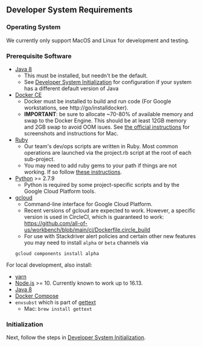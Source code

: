 ## Developer System Requirements
### Operating System
We currently only support MacOS and Linux for development and testing.
### Prerequisite Software
  * [Java 8](https://openjdk.java.net/projects/jdk8/)
    * This must be installed, but needn't be the default.
    * See [Developer System Initialization](developer-system-initialization.md) for configuration if your
      system has a different default version of Java
  * [Docker CE](https://www.docker.com/community-edition)
    * Docker must be installed to build and run code (For Google workstations, see http://go/installdocker).
    * __IMPORTANT__: be sure to allocate ~70-80% of available memory and swap to the Docker Engine. This should be
      at least 12GB memory and 2GB swap to avoid OOM isues. See [the official instructions](https://docs.docker.com/docker-for-mac/#advanced)
      for screenshots and instructions for Mac.
  * [Ruby](https://www.ruby-lang.org/en/downloads/)
    * Our team's dev/ops scripts are written in Ruby. Most common operations are launched via the project.rb script at the root of each sub-project.
    * You may need to add ruby gems to your path if things are not working. If so follow [these instructions](https://guides.rubygems.org/faqs/#i-installed-gems-with---user-install-and-their-commands-are-not-available).
  * [Python](https://www.python.org/downloads/) >= 2.7.9
    * Python is required by some project-specific scripts and by the Google Cloud Platform tools.
  * [gcloud](https://cloud.google.com/sdk/docs/#install_the_latest_cloud_tools_version_cloudsdk_current_version)
    * Command-line interface for Google Cloud Platform.
    * Recent versions of gcloud are expected to work. However, a specific version is used in
      CircleCI, which is guaranteed to work: https://github.com/all-of-us/workbench/blob/main/ci/Dockerfile.circle_build
    * For use with Stackdriver alert policies and certain other new features you may
    need to install `alpha` or `beta` channels via 
    ```text
    gcloud components install alpha
    ```


For local development, also install:

  * [yarn](https://yarnpkg.com/lang/en/docs/install/#mac-stable)
  * [Node.js](https://nodejs.org/en/) >= 10.  Currently known to work up to 16.13.
  * [Java 8](https://www.oracle.com/technetwork/java/javase/downloads/jdk8-downloads-2133151.html)
  * [Docker Compose](https://docs.docker.com/compose/install/)
  * `envsubst` which is part of [gettext](https://www.gnu.org/software/gettext/)
    * Mac: `brew install gettext`

### Initialization
Next, follow the steps in [Developer System Initialization](developer-system-initialization.md).
